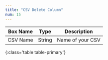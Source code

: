 ```yaml
---
title: "CSV Delete Column"
num: 15
---
```


| Box Name | Type | Description | 
|-------|--------|--------
|CSV Name|String|Name of your CSV
{:class='table table-primary'}









